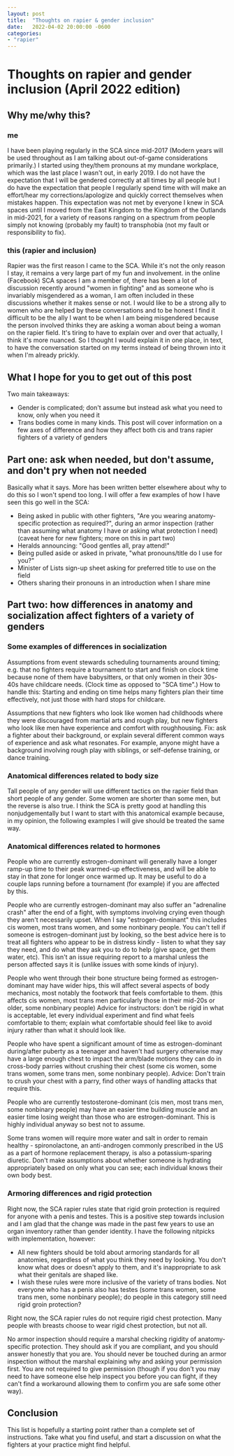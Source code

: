 ```yaml
---
layout: post
title:  "Thoughts on rapier & gender inclusion"
date:   2022-04-02 20:00:00 -0600
categories: 
- "rapier"
---
```


# Thoughts on rapier and gender inclusion (April 2022 edition)

## Why me/why this?

### me

I have been playing regularly in the SCA since mid-2017 (Modern years will be used throughout as I am talking about out-of-game considerations primarily.) I started using they/them pronouns at my mundane workplace, which was the last place I wasn't out, in early 2019. I do not have the expectation that I will be gendered correctly at all times by all people but I do have the expectation that people I regularly spend time with will make an effort/hear my corrections/apologize and quickly correct themselves when mistakes happen. This expectation was not met by everyone I knew in SCA spaces until I moved from the East Kingdom to the Kingdom of the Outlands in mid-2021, for a variety of reasons ranging on a spectrum from people simply not knowing (probably my fault) to transphobia (not my fault or responsibility to fix). 

### this (rapier and inclusion)

Rapier was the first reason I came to the SCA. While it's not the only reason I stay, it remains a very large part of my fun and involvement. in the online (Facebook) SCA spaces I am a member of, there has been a lot of discussion recently around "women in fighting" and as someone who is invariably misgendered as a woman, I am often included in these discussions whether it makes sense or not. I would like to be a strong ally to women who are helped by these conversations and to be honest I find it difficult to be the ally I want to be when I am being misgendered because the person involved thinks they are asking a woman about being a woman on the rapier field. It's tiring to have to explain over and over that actually, I think it's more nuanced. So I thought I would explain it in one place, in text, to have the conversation started on my terms instead of being thrown into it when I'm already prickly.


## What I hope for you to get out of this post

Two main takeaways:
- Gender is complicated; don't assume but instead ask what you need to know, only when you need it
- Trans bodies come in many kinds. This post will cover information on a few axes of difference and how they affect both cis and trans rapier fighters of a variety of genders

## Part one: ask when needed, but don't assume, and don't pry when not needed

Basically what it says. More has been written better elsewhere about why to do this so I won't spend too long. I will offer a few examples of how I have seen this go well in the SCA:

- Being asked in public with other fighters, "Are you wearing anatomy-specific protection as required?", during an armor inspection (rather than assuming what anatomy I have or asking what protection I need) (caveat here for new fighters; more on this in part two)
- Heralds announcing: "Good gentles all, pray attend!"
- Being pulled aside or asked in private, "what pronouns/title do I use for you?"
- Minister of Lists sign-up sheet asking for preferred title to use on the field
- Others sharing their pronouns in an introduction when I share mine

## Part two: how differences in anatomy and socialization affect fighters of a variety of genders

### Some examples of differences in socialization 

Assumptions from event stewards scheduling tournaments around timing; e.g. that no fighters require a tournament to start and finish on clock time because none of them have babysitters, or that only women in their 30s-40s have childcare needs. (Clock time as opposed to "SCA time".) How to handle this: Starting and ending on time helps many fighters plan their time effectively, not just those with hard stops for childcare. 

Assumptions that new fighters who look like women had childhoods where they were discouraged from martial arts and rough play, but new fighters who look like men have experience and comfort with roughhousing. Fix: ask a fighter about their background, or explain several different common ways of experience and ask what resonates. For example, anyone might have a background involving rough play with siblings, or self-defense training, or dance training. 

### Anatomical differences related to body size

Tall people of any gender will use different tactics on the rapier field than short people of any gender. Some women are shorter than some men, but the reverse is also true. I think the SCA is pretty good at handling this nonjudgementally but I want to start with this anatomical example because, in my opinion, the following examples I will give should be treated the same way.

### Anatomical differences related to hormones

People who are currently estrogen-dominant will generally have a longer ramp-up time to their peak warmed-up effectiveness, and will be able to stay in that zone for longer once warmed up. It may be useful to do a couple laps running before a tournament (for example) if you are affected by this. 

People who are currently estrogen-dominant may also suffer an "adrenaline crash" after the end of a fight, with symptoms involving crying even though they aren't necessarily upset. When I say "estrogen-dominant" this includes cis women, most trans women, and some nonbinary people. You can't tell if someone is estrogen-dominant just by looking, so the best advice here is to treat all fighters who appear to be in distress kindly - listen to what they say they need, and do what they ask you to do to help (give space, get them water, etc). This isn't an issue requiring report to a marshal unless the person affected says it is (unlike issues with some kinds of injury).

People who went through their bone structure being formed as estrogen-dominant may have wider hips, this will affect several aspects of body mechanics, most notably the footwork that feels comfortable to them. (this affects cis women, most trans men particularly those in their mid-20s or older, some nonbinary people) Advice for instructors: don't be rigid in what is acceptable, let every individual experiment and find what feels comfortable to them; explain what comfortable should feel like to avoid injury rather than what it should look like. 

People who have spent a significant amount of time as estrogen-dominant during/after puberty as a teenager and haven't had surgery otherwise may have a large enough chest to impact the arm/blade motions they can do in cross-body parries without crushing their chest (some cis women, some trans women, some trans men, some nonbinary people). Advice: Don't train to crush your chest with a parry, find other ways of handling attacks that require this. 

People who are currently testosterone-dominant (cis men, most trans men, some nonbinary people) may have an easier time building muscle and an easier time losing weight than those who are estrogen-dominant. This is highly individual anyway so best not to assume. 

Some trans women will require more water and salt in order to remain healthy - spironolactone, an anti-androgen commonly prescribed in the US as a part of hormone replacement therapy, is also a potassium-sparing diuretic. Don't make assumptions about whether someone is hydrating appropriately based on only what you can see; each individual knows their own body best.

### Armoring differences and rigid protection

Right now, the SCA rapier rules state that rigid groin protection is required for anyone with a penis and testes. This is a positive step towards inclusion and I am glad that the change was made in the past few years to use an organ inventory rather than gender identity. I have the following nitpicks with implementation, however:

- All new fighters should be told about armoring standards for all anatomies, regardless of what you think they need by looking. You don't know what does or doesn't apply to them, and it's inappropriate to ask what their genitals are shaped like.
- I wish these rules were more inclusive of the variety of trans bodies. Not everyone who has a penis also has testes (some trans women, some trans men, some nonbinary people); do people in this category still need rigid groin protection?

Right now, the SCA rapier rules do not require rigid chest protection. Many people with breasts choose to wear rigid chest protection, but not all. 

No armor inspection should require a marshal checking rigidity of anatomy-specific protection. They should ask if you are compliant, and you should answer honestly that you are. You should never be touched during an armor inspection without the marshal explaining why and asking your permission first. You are not required to give permission (though if you don't you may need to have someone else help inspect you before you can fight, if they can't find a workaround allowing them to confirm you are safe some other way). 

## Conclusion

This list is hopefully a starting point rather than a complete set of instructions. Take what you find useful, and start a discussion on what the fighters at your practice might find helpful. 
